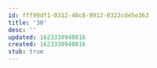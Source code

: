 ```yaml
---
id: fff99df1-0312-40c8-9912-0322cde5e363
title: '30'
desc: ''
updated: 1623338940816
created: 1623338940816
stub: true
---
```


